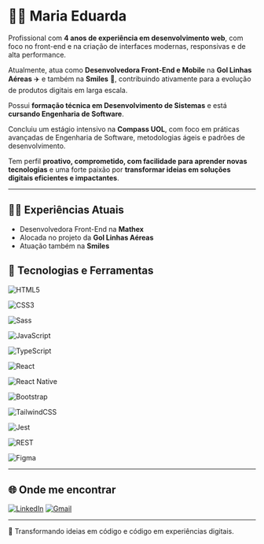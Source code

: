 # 👩‍💻 Maria Eduarda  

Profissional com **4 anos de experiência em desenvolvimento web**, com foco no front-end e na criação de interfaces modernas, responsivas e de alta performance. 

Atualmente, atua como **Desenvolvedora Front-End e Mobile** na **Gol Linhas Aéreas** ✈️ e também na **Smiles** 🧡, contribuindo ativamente para a evolução de produtos digitais em larga escala.  

Possui **formação técnica em Desenvolvimento de Sistemas** e está **cursando Engenharia de Software**. 

Concluiu um estágio intensivo na **Compass UOL**, com foco em práticas avançadas de Engenharia de Software, metodologias ágeis e padrões de desenvolvimento.  

Tem perfil **proativo, comprometido, com facilidade para aprender novas tecnologias** e uma forte paixão por **transformar ideias em soluções digitais eficientes e impactantes**.  

---
## 👩‍💼 Experiências Atuais  

- Desenvolvedora Front-End na **Mathex**  
- Alocada no projeto da **Gol Linhas Aéreas**  
- Atuação também na **Smiles**  

## 🚀 Tecnologias e Ferramentas  

![HTML5](https://img.shields.io/badge/-HTML5-E34F26?logo=html5&logoColor=fff&style=for-the-badge)

![CSS3](https://img.shields.io/badge/-CSS3-1572B6?logo=css3&logoColor=fff&style=for-the-badge)

![Sass](https://img.shields.io/badge/-Sass-CC6699?logo=sass&logoColor=fff&style=for-the-badge)

![JavaScript](https://img.shields.io/badge/-JavaScript-F7DF1E?logo=javascript&logoColor=000&style=for-the-badge)

![TypeScript](https://img.shields.io/badge/-TypeScript-3178C6?logo=typescript&logoColor=fff&style=for-the-badge)

![React](https://img.shields.io/badge/-React-61DAFB?logo=react&logoColor=000&style=for-the-badge)

![React Native](https://img.shields.io/badge/-React%20Native-61DAFB?logo=react&logoColor=000&style=for-the-badge)

![Bootstrap](https://img.shields.io/badge/-Bootstrap-7952B3?logo=bootstrap&logoColor=fff&style=for-the-badge)

![TailwindCSS](https://img.shields.io/badge/-TailwindCSS-38B2AC?logo=tailwind-css&logoColor=fff&style=for-the-badge)

![Jest](https://img.shields.io/badge/-Jest-C21325?logo=jest&logoColor=fff&style=for-the-badge)

![REST](https://img.shields.io/badge/-REST-02569B?logo=postman&logoColor=fff&style=for-the-badge)

![Figma](https://img.shields.io/badge/-Figma-F24E1E?logo=figma&logoColor=fff&style=for-the-badge)

---

## 🌐 Onde me encontrar  

[![LinkedIn](https://img.shields.io/badge/-LinkedIn-0A66C2?logo=linkedin&logoColor=fff&style=for-the-badge)](https://www.linkedin.com/in/mariaedf/)   [![Gmail](https://img.shields.io/badge/-Email-D14836?logo=gmail&logoColor=fff&style=for-the-badge)](mailto:mariaedf001@gmail.com)

---

🎨 Transformando ideias em código e código em experiências digitais.
